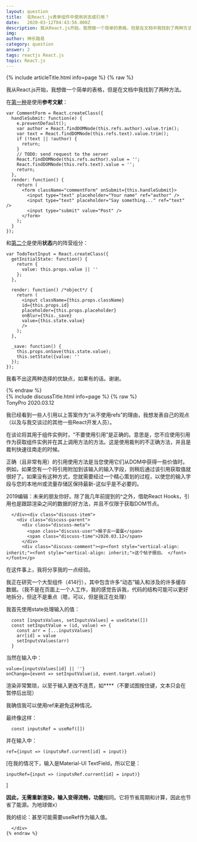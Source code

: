 ```yaml
---
layout: question
title:  在React.js表单组件中使用状态或引用？
date:   2020-03-12T04:43:56.000Z
description: 我从React.js开始，我想做一个简单的表格，但是在文档中我找到了两种方法。 在第一种是使用参考文献：var CommentForm = Rea...
img: 
author: 神乐路易
category: question
answer: 2
tags: reactjs React.js
topic: React.js
---
```

<div class="article-root">
  <div class="article">
    {% include articleTitle.html info=page %}
    {% raw %}
    <div class="article-content"><p><font style="vertical-align: inherit;"><font style="vertical-align: inherit;">我从React.js开始，我想做一个简单的表格，但是在文档中我找到了两种方法。 </font></font></p>

<p><font style="vertical-align: inherit;"><font style="vertical-align: inherit;">在</font></font><a href="https://facebook.github.io/react/docs/tutorial.html" rel="noreferrer"><font style="vertical-align: inherit;"><font style="vertical-align: inherit;">第一种</font></font></a><font style="vertical-align: inherit;"><font style="vertical-align: inherit;">是使用</font></font><strong><font style="vertical-align: inherit;"><font style="vertical-align: inherit;">参考文献</font></font></strong><font style="vertical-align: inherit;"><font style="vertical-align: inherit;">：</font></font></p>

<pre class="lang-js prettyprint-override"><code>var CommentForm = React.createClass({<font></font>
  handleSubmit: function(e) {<font></font>
    e.preventDefault();<font></font>
    var author = React.findDOMNode(this.refs.author).value.trim();<font></font>
    var text = React.findDOMNode(this.refs.text).value.trim();<font></font>
    if (!text || !author) {<font></font>
      return;<font></font>
    }<font></font>
    // TODO: send request to the server<font></font>
    React.findDOMNode(this.refs.author).value = '';<font></font>
    React.findDOMNode(this.refs.text).value = '';<font></font>
    return;<font></font>
  },<font></font>
  render: function() {<font></font>
    return (<font></font>
      &lt;form className="commentForm" onSubmit={this.handleSubmit}&gt;<font></font>
        &lt;input type="text" placeholder="Your name" ref="author" /&gt;<font></font>
        &lt;input type="text" placeholder="Say something..." ref="text" /&gt;<font></font>
        &lt;input type="submit" value="Post" /&gt;<font></font>
      &lt;/form&gt;<font></font>
    );<font></font>
  }<font></font>
});<font></font>
</code></pre>

<p><font style="vertical-align: inherit;"><font style="vertical-align: inherit;">和</font></font><a href="https://github.com/facebook/flux/blob/master/examples/flux-todomvc/js/components/TodoTextInput.react.js" rel="noreferrer"><font style="vertical-align: inherit;"><font style="vertical-align: inherit;">第二个</font></font></a><font style="vertical-align: inherit;"><font style="vertical-align: inherit;">是使用</font></font><strong><font style="vertical-align: inherit;"><font style="vertical-align: inherit;">状态</font></font></strong><font style="vertical-align: inherit;"><font style="vertical-align: inherit;">内的阵营组分：</font></font></p>

<pre class="lang-js prettyprint-override"><code>var TodoTextInput = React.createClass({<font></font>
  getInitialState: function() {<font></font>
    return {<font></font>
      value: this.props.value || ''<font></font>
    };<font></font>
  },<font></font>
<font></font>
  render: function() /*object*/ {<font></font>
    return (<font></font>
      &lt;input className={this.props.className}<font></font>
      id={this.props.id}<font></font>
      placeholder={this.props.placeholder}<font></font>
      onBlur={this._save}<font></font>
      value={this.state.value}<font></font>
      /&gt;<font></font>
    );<font></font>
  },<font></font>
<font></font>
  _save: function() {<font></font>
    this.props.onSave(this.state.value);<font></font>
    this.setState({value: ''<font></font>
  });<font></font>
});<font></font>
</code></pre>

<p><font style="vertical-align: inherit;"><font style="vertical-align: inherit;">我看不出这两种选择的优缺点，如果有的话。</font><font style="vertical-align: inherit;">谢谢。</font></font></p></div>
    {% endraw %}
  </div>

  <div class="discuss-wrapper">
    {% include discussTitle.html info=page %}
    {% raw %}
    <div class="discuss-item">
        <div class="discuss-parent">
          <div class="discuss-meta">
            <span class="discuss-user">TonyPro</span>
            <span class="discuss-time">2020.03.12</span>
          </div>
          <div class="discuss-comment"><p><font style="vertical-align: inherit;"><font style="vertical-align: inherit;">我已经看到一些人引用以上答案作为“从不使用refs”的理由，我想发表自己的观点（以及与我交谈过的其他一些React开发人员）。 </font></font></p>

<p><font style="vertical-align: inherit;"><font style="vertical-align: inherit;">在谈论将其用于组件实例时，“不要使用引用”是正确的。</font><font style="vertical-align: inherit;">意思是，您不应使用引用作为获取组件实例并在其上调用方法的方法。</font><font style="vertical-align: inherit;">这是使用裁判的不正确方法，并且是裁判快速往南走的时候。</font></font></p>

<p><font style="vertical-align: inherit;"><font style="vertical-align: inherit;">正确（且非常有用）的引用使用方法是当您使用它们从DOM中获得一些价值时。</font><font style="vertical-align: inherit;">例如，如果您有一个将引用附加到该输入的输入字段，则稍后通过该引用获取值就很好了。</font><font style="vertical-align: inherit;">如果没有这种方式，您就需要经过一个精心策划的过程，以使您的输入字段与您的本地州或流量存储区保持最新-这似乎是不必要的。</font></font></p>

<p><font style="vertical-align: inherit;"><font style="vertical-align: inherit;">2019编辑：未来的朋友你好。</font><font style="vertical-align: inherit;">除了我几年前提到的^之外，借助React Hooks，引用也是跟踪渲染之间的数据的好方法，并且不仅限于获取DOM节点。</font></font></p></div>
        </div>
        
      </div><div class="discuss-item">
        <div class="discuss-parent">
          <div class="discuss-meta">
            <span class="discuss-user">猴子古一蛋蛋</span>
            <span class="discuss-time">2020.03.12</span>
          </div>
          <div class="discuss-comment"><p><font style="vertical-align: inherit;"><font style="vertical-align: inherit;">这个帖子很旧。 </font></font></p>

<p><font style="vertical-align: inherit;"><font style="vertical-align: inherit;">在这件事上，我将分享我的一点经验。</font></font></p>

<p><font style="vertical-align: inherit;"><font style="vertical-align: inherit;">我正在研究一个大型组件（414行），其中包含许多“动态”输入和涉及的许多缓存数据。</font><font style="vertical-align: inherit;">（我不是在页面上一个人工作，我的感觉告诉我，代码的结构可能可以更好地拆分，但这不是重点（嗯，可以，但是我正在处理）</font></font></p>

<p><font style="vertical-align: inherit;"><font style="vertical-align: inherit;">我首先使用state处理输入的值：</font></font></p>

<pre><code>  const [inputsValues, setInputsValues] = useState([])<font></font>
  const setInputValue = (id, value) =&gt; {<font></font>
    const arr = [...inputsValues]<font></font>
    arr[id] = value<font></font>
    setInputsValues(arr)<font></font>
  }<font></font>
</code></pre>

<p><font style="vertical-align: inherit;"><font style="vertical-align: inherit;">当然在输入中： </font></font></p>

<pre><code>value={inputsValues[id] || ''}<font></font>
onChange={event =&gt; setInputValue(id, event.target.value)}<font></font>
</code></pre>

<p><font style="vertical-align: inherit;"><font style="vertical-align: inherit;">渲染非常繁琐，以至于输入更改不连贯，如****（不要试图按住键，文本只会在暂停后出现）</font></font></p>

<p><font style="vertical-align: inherit;"><font style="vertical-align: inherit;">我确信我可以使用ref来避免这种情况。</font></font></p>

<p><font style="vertical-align: inherit;"><font style="vertical-align: inherit;">最终像这样：</font></font></p>

<pre><code>  const inputsRef = useRef([])
</code></pre>

<p><font style="vertical-align: inherit;"><font style="vertical-align: inherit;">并在输入中：</font></font></p>

<pre><code>ref={input =&gt; (inputsRef.current[id] = input)}
</code></pre>

<p><font style="vertical-align: inherit;"><font style="vertical-align: inherit;">[在我的情况下，输入是Material-UI TextField，所以它是：</font></font></p>

<pre><code>inputRef={input =&gt; (inputsRef.current[id] = input)}
</code></pre>

<p><font style="vertical-align: inherit;"><font style="vertical-align: inherit;">]</font></font></p>

<p><strong><font style="vertical-align: inherit;"><font style="vertical-align: inherit;">因此，无需重新渲染，输入变得流畅，功能</font></font></strong><font style="vertical-align: inherit;"><font style="vertical-align: inherit;">相同。</font><font style="vertical-align: inherit;">它将节省周期和计算，因此也节省了能源。</font><font style="vertical-align: inherit;">为地球做x）</font></font></p>

<p><font style="vertical-align: inherit;"><font style="vertical-align: inherit;">我的结论：甚至可能需要useRef作为输入值。 </font></font></p></div>
        </div>
        
      </div>
    {% endraw %}
  </div>
<div>
